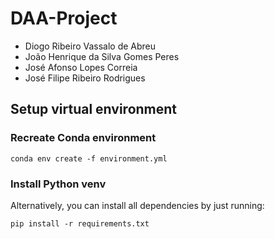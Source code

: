 # DAA-Project

- Diogo Ribeiro Vassalo de Abreu
- João Henrique da Silva Gomes Peres 
- José Afonso Lopes Correia
- José Filipe Ribeiro Rodrigues

## Setup virtual environment

### Recreate Conda environment
    conda env create -f environment.yml 

### Install Python venv
Alternatively, you can install all dependencies by just running:

    pip install -r requirements.txt